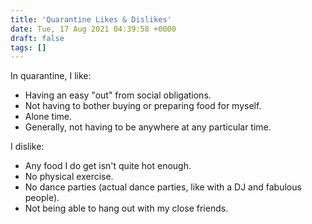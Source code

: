 ```yaml
---
title: 'Quarantine Likes & Dislikes'
date: Tue, 17 Aug 2021 04:39:58 +0000
draft: false
tags: []
---
```


In quarantine, I like:

*   Having an easy "out" from social obligations.
*   Not having to bother buying or preparing food for myself.
*   Alone time.
*   Generally, not having to be anywhere at any particular time.

I dislike:

*   Any food I do get isn't quite hot enough.
*   No physical exercise.
*   No dance parties (actual dance parties, like with a DJ and fabulous people).
*   Not being able to hang out with my close friends.
